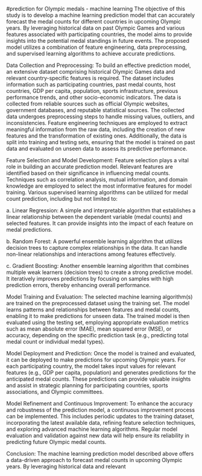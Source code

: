 #prediction for Olympic  medals - machine learning
The objective of this study is to develop a machine learning prediction model that can accurately forecast the medal counts for different countries in upcoming Olympic years. By leveraging historical data on past Olympic Games and various features associated with participating countries, the model aims to provide insights into the potential medal standings in future events. The proposed model utilizes a combination of feature engineering, data preprocessing, and supervised learning algorithms to achieve accurate predictions.

Data Collection and Preprocessing:
To build an effective prediction model, an extensive dataset comprising historical Olympic Games data and relevant country-specific features is required. The dataset includes information such as participating countries, past medal counts, host countries, GDP per capita, population, sports infrastructure, previous performance trends, and other socio-economic indicators. The data is collected from reliable sources such as official Olympic websites, government databases, and reputable statistical sources.
The collected data undergoes preprocessing steps to handle missing values, outliers, and inconsistencies. Feature engineering techniques are employed to extract meaningful information from the raw data, including the creation of new features and the transformation of existing ones. Additionally, the data is split into training and testing sets, ensuring that the model is trained on past data and evaluated on unseen data to assess its predictive performance.

Feature Selection and Model Development:
Feature selection plays a vital role in building an accurate prediction model. Relevant features are identified based on their significance in influencing medal counts. Techniques such as correlation analysis, mutual information, and domain knowledge are employed to select the most informative features for model training.
Various supervised learning algorithms can be utilized for medal count prediction, including but not limited to:

a. Linear Regression: A simple and interpretable algorithm that establishes a linear relationship between the dependent variable (medal counts) and selected features. It can provide insights into the impact of each feature on medal predictions.

b. Random Forest: A powerful ensemble learning algorithm that utilizes decision trees to capture complex relationships in the data. It can handle non-linear relationships and interactions among features effectively.

c. Gradient Boosting: Another ensemble learning algorithm that combines multiple weak learners (decision trees) to create a strong predictive model. It iteratively improves predictions by focusing on samples with high prediction errors, thereby enhancing overall performance.

Model Training and Evaluation:
The selected machine learning algorithm(s) are trained on the preprocessed dataset using the training set. The model learns patterns and relationships between features and medal counts, enabling it to make predictions for unseen data. The trained model is then evaluated using the testing set, employing appropriate evaluation metrics such as mean absolute error (MAE), mean squared error (MSE), or accuracy, depending on the specific prediction task (e.g., predicting total medal count or individual medal types).

Model Deployment and Prediction:
Once the model is trained and evaluated, it can be deployed to make predictions for upcoming Olympic years. For each participating country, the model takes input values for relevant features (e.g., GDP per capita, population) and generates predictions for the anticipated medal counts. These predictions can provide valuable insights and assist in strategic planning for participating countries, sports associations, and Olympic committees.

Model Refinement and Continuous Improvement:
To enhance the accuracy and robustness of the prediction model, a continuous improvement process can be implemented. This includes periodic updates to the training dataset, incorporating the latest available data, refining feature selection techniques, and exploring advanced machine learning algorithms. Regular model evaluation and validation against new data will help ensure its reliability in predicting future Olympic medal counts.

Conclusion:
The machine learning prediction model described above offers a data-driven approach to forecast medal counts in upcoming Olympic years. By leveraging historical data and relevant
